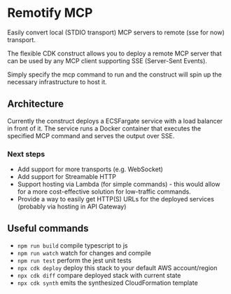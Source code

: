 # Remotify MCP 

Easily convert local (STDIO transport) MCP servers to remote (sse for now) transport.

The flexible CDK construct allows you to deploy a remote MCP server that can be used by any MCP client supporting SSE (Server-Sent Events).

Simply specify the mcp command to run and the construct will spin up the necessary infrastructure to host it.




## Architecture
Currently the construct deploys a ECSFargate service with a load balancer in front of it. The service runs a Docker container that executes the specified MCP command and serves the output over SSE.


### Next steps
- Add support for more transports (e.g. WebSocket)
- Add support for Streamable HTTP
- Support hosting via Lambda (for simple commands) - this would allow for a more cost-effective solution for low-traffic commands.
- Provide a way to easily get HTTP(S) URLs for the deployed services (probably via hosting in API Gateway)




## Useful commands

* `npm run build`   compile typescript to js
* `npm run watch`   watch for changes and compile
* `npm run test`    perform the jest unit tests
* `npx cdk deploy`  deploy this stack to your default AWS account/region
* `npx cdk diff`    compare deployed stack with current state
* `npx cdk synth`   emits the synthesized CloudFormation template
